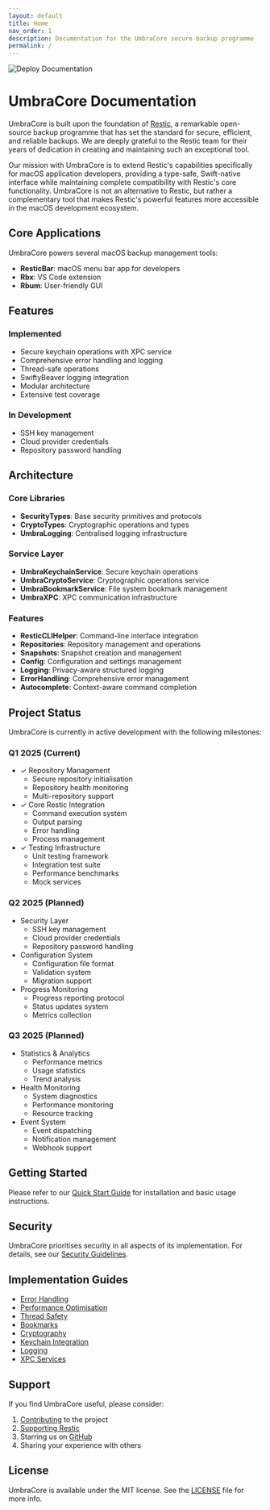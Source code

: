 ```yaml
---
layout: default
title: Home
nav_order: 1
description: Documentation for the UmbraCore secure backup programme
permalink: /
---
```


![Deploy Documentation](https://github.com/mpy-dev-ml/UmbraCore/actions/workflows/docs.yml/badge.svg)

# UmbraCore Documentation

UmbraCore is built upon the foundation of [Restic](https://restic.net), a remarkable open-source backup programme that has set the standard for secure, efficient, and reliable backups. We are deeply grateful to the Restic team for their years of dedication in creating and maintaining such an exceptional tool.

Our mission with UmbraCore is to extend Restic's capabilities specifically for macOS application developers, providing a type-safe, Swift-native interface while maintaining complete compatibility with Restic's core functionality. UmbraCore is not an alternative to Restic, but rather a complementary tool that makes Restic's powerful features more accessible in the macOS development ecosystem.

## Core Applications

UmbraCore powers several macOS backup management tools:
- **ResticBar**: macOS menu bar app for developers
- **Rbx**: VS Code extension
- **Rbum**: User-friendly GUI

## Features

### Implemented
- Secure keychain operations with XPC service
- Comprehensive error handling and logging
- Thread-safe operations
- SwiftyBeaver logging integration
- Modular architecture
- Extensive test coverage

### In Development
- SSH key management
- Cloud provider credentials
- Repository password handling

## Architecture

### Core Libraries
- **SecurityTypes**: Base security primitives and protocols
- **CryptoTypes**: Cryptographic operations and types
- **UmbraLogging**: Centralised logging infrastructure

### Service Layer
- **UmbraKeychainService**: Secure keychain operations
- **UmbraCryptoService**: Cryptographic operations service
- **UmbraBookmarkService**: File system bookmark management
- **UmbraXPC**: XPC communication infrastructure

### Features
- **ResticCLIHelper**: Command-line interface integration
- **Repositories**: Repository management and operations
- **Snapshots**: Snapshot creation and management
- **Config**: Configuration and settings management
- **Logging**: Privacy-aware structured logging
- **ErrorHandling**: Comprehensive error management
- **Autocomplete**: Context-aware command completion

## Project Status

UmbraCore is currently in active development with the following milestones:

### Q1 2025 (Current)
- ✓ Repository Management
  - Secure repository initialisation
  - Repository health monitoring
  - Multi-repository support
- ✓ Core Restic Integration
  - Command execution system
  - Output parsing
  - Error handling
  - Process management
- ✓ Testing Infrastructure
  - Unit testing framework
  - Integration test suite
  - Performance benchmarks
  - Mock services

### Q2 2025 (Planned)
- Security Layer
  - SSH key management
  - Cloud provider credentials
  - Repository password handling
- Configuration System
  - Configuration file format
  - Validation system
  - Migration support
- Progress Monitoring
  - Progress reporting protocol
  - Status updates system
  - Metrics collection

### Q3 2025 (Planned)
- Statistics & Analytics
  - Performance metrics
  - Usage statistics
  - Trend analysis
- Health Monitoring
  - System diagnostics
  - Performance monitoring
  - Resource tracking
- Event System
  - Event dispatching
  - Notification management
  - Webhook support

## Getting Started

Please refer to our [Quick Start Guide](getting-started.md) for installation and basic usage instructions.

## Security

UmbraCore prioritises security in all aspects of its implementation. For details, see our [Security Guidelines](security/SECURITY_GUIDELINES.md).

## Implementation Guides

- [Error Handling](guides/error-handling.md)
- [Performance Optimisation](guides/performance.md)
- [Thread Safety](guides/thread-safety.md)
- [Bookmarks](guides/bookmarks.md)
- [Cryptography](guides/crypto.md)
- [Keychain Integration](guides/keychain.md)
- [Logging](guides/logging.md)
- [XPC Services](guides/xpc.md)

## Support

If you find UmbraCore useful, please consider:

1. [Contributing](contributing/CONTRIBUTING.md) to the project
2. [Supporting Restic](https://github.com/sponsors/fd0)
3. Starring us on [GitHub](https://github.com/mpy-dev-ml/UmbraCore)
4. Sharing your experience with others

## License

UmbraCore is available under the MIT license. See the [LICENSE](LICENSE.md) file for more info.
